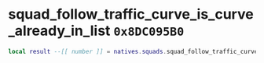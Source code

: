 # squad_follow_traffic_curve_is_curve_already_in_list `0x8DC095B0`

```lua
local result --[[ number ]] = natives.squads.squad_follow_traffic_curve_is_curve_already_in_list(_unk0 --[[ number ]], _unk1 --[[ number ]], _unk2 --[[ number ]], _unk3 --[[ number ]], _unk4 --[[ number ]])
```